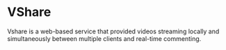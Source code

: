# VShare
Vshare is a web-based service that provided videos streaming locally and simultaneously between multiple clients and real-time commenting.
